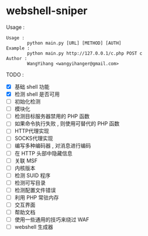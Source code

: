 # webshell-sniper

Usage :
```
Usage : 
        python main.py [URL] [METHOD] [AUTH]
Example : 
        python main.py http://127.0.0.1/c.php POST c
Author : 
        WangYihang <wangyihanger@gmail.com>
```

TODO :
- [x] 基础 shell 功能
- [x] 检测 shell 是否可用
- [ ] 初始化检测
- [ ] 模块化
- [ ] 检测目标服务器禁用的 PHP 函数
- [ ] 如果命令执行失败 , 则使用可替代的 PHP 函数
- [ ] HTTP代理实现
- [ ] SOCKS代理实现
- [ ] 编写多种编码器 , 对消息进行编码
- [ ] 在 HTTP 头部中隐藏信息
- [ ] 关联 MSF
- [ ] 内核版本
- [ ] 检测 SUID 程序
- [ ] 检测可写目录
- [ ] 检测配置文件错误
- [ ] 利用 PHP 常驻内存
- [ ] 交互界面
- [ ] 帮助文档
- [ ] 使用一些通用的技巧来绕过 WAF
- [ ] webshell 生成器
